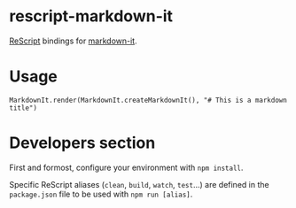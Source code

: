 # rescript-markdown-it

[ReScript](https://rescript-lang.org) bindings for [markdown-it](https://github.com/markdown-it/markdown-it).

# Usage

```reasonml
MarkdownIt.render(MarkdownIt.createMarkdownIt(), "# This is a markdown title")
```

# Developers section

First and formost, configure your environment with `npm install`.

Specific ReScript aliases (`clean`, `build`, `watch`, `test`...) are defined
in the `package.json` file to be used with `npm run [alias]`.
